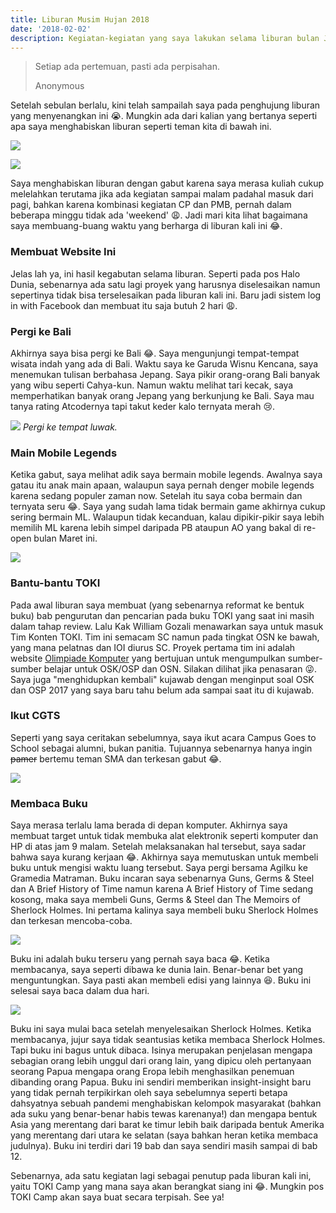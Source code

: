 ```yaml
---
title: Liburan Musim Hujan 2018
date: '2018-02-02'
description: Kegiatan-kegiatan yang saya lakukan selama liburan bulan Januari 2018.
---
```


<blockquote class="blockquote">
  <p class="mb-0">Setiap ada pertemuan, pasti ada perpisahan.</p>
  <footer class="blockquote-footer text-right">Anonymous</footer>
</blockquote>

Setelah sebulan berlalu, kini telah sampailah saya pada penghujung liburan yang menyenangkan ini :sob:. Mungkin ada dari kalian yang bertanya seperti apa saya menghabiskan liburan seperti teman kita di bawah ini.

![](magang-nanya.png)

![](magang-neraka.jpg)

Saya menghabiskan liburan dengan gabut karena saya merasa kuliah cukup melelahkan terutama jika ada kegiatan sampai malam padahal masuk dari pagi, bahkan karena kombinasi kegiatan CP dan PMB, pernah dalam beberapa minggu tidak ada 'weekend' :weary:. Jadi mari kita lihat bagaimana saya membuang-buang waktu yang berharga di liburan kali ini :joy:.

### Membuat Website Ini
Jelas lah ya, ini hasil kegabutan selama liburan. Seperti pada pos Halo Dunia, sebenarnya ada satu lagi proyek yang harusnya diselesaikan namun sepertinya tidak bisa terselesaikan pada liburan kali ini. Baru jadi sistem log in with Facebook dan membuat itu saja butuh 2 hari :weary:.

### Pergi ke Bali
Akhirnya saya bisa pergi ke Bali :joy:. Saya mengunjungi tempat-tempat wisata indah yang ada di Bali. Waktu saya ke Garuda Wisnu Kencana, saya menemukan tulisan berbahasa Jepang. Saya pikir orang-orang Bali banyak yang wibu seperti Cahya-kun. Namun waktu melihat tari kecak, saya memperhatikan banyak orang Jepang yang berkunjung ke Bali. Saya mau tanya rating Atcodernya tapi takut keder kalo ternyata merah :cry:.

![](luwak.jpg)
*Pergi ke tempat luwak.*

### Main Mobile Legends
Ketika gabut, saya melihat adik saya bermain mobile legends. Awalnya saya gatau itu anak main apaan, walaupun saya pernah denger mobile legends karena sedang populer zaman now. Setelah itu saya coba bermain dan ternyata seru :joy:. Saya yang sudah lama tidak bermain game akhirnya cukup sering bermain ML. Walaupun tidak kecanduan, kalau dipikir-pikir saya lebih memilih ML karena lebih simpel daripada PB ataupun AO yang bakal di re-open bulan Maret ini.

![](ml.png)

### Bantu-bantu TOKI
Pada awal liburan saya membuat (yang sebenarnya reformat ke bentuk buku) bab pengurutan dan pencarian pada buku TOKI yang saat ini masih dalam tahap review. Lalu Kak William Gozali menawarkan saya untuk masuk Tim Konten TOKI. Tim ini semacam SC namun pada tingkat OSN ke bawah, yang mana pelatnas dan IOI diurus SC. Proyek pertama tim ini adalah website [Olimpiade Komputer](http://olimpiade-komputer.ia-toki.org) yang bertujuan untuk mengumpulkan sumber-sumber belajar untuk OSK/OSP dan OSN. Silakan dilihat jika penasaran :stuck_out_tongue_winking_eye:. Saya juga "menghidupkan kembali" kujawab dengan menginput soal OSK dan OSP 2017 yang saya baru tahu belum ada sampai saat itu di kujawab.

### Ikut CGTS
Seperti yang saya ceritakan sebelumnya, saya ikut acara Campus Goes to School sebagai alumni, bukan panitia. Tujuannya sebenarnya hanya ingin ~~pamer~~ bertemu teman SMA dan terkesan gabut :joy:.

![](cgts.jpg)

### Membaca Buku
Saya merasa terlalu lama berada di depan komputer. Akhirnya saya membuat target untuk tidak membuka alat elektronik seperti komputer dan HP di atas jam 9 malam. Setelah melaksanakan hal tersebut, saya sadar bahwa saya kurang kerjaan :joy:. Akhirnya saya memutuskan untuk membeli buku untuk mengisi waktu luang tersebut. Saya pergi bersama Agilku ke Gramedia Matraman. Buku incaran saya sebenarnya Guns, Germs & Steel dan A Brief History of Time namun karena A Brief History of Time sedang kosong, maka saya membeli Guns, Germs & Steel dan The Memoirs of Sherlock Holmes. Ini pertama kalinya saya membeli buku Sherlock Holmes dan terkesan mencoba-coba.

![](sherlock.jpg)

Buku ini adalah buku terseru yang pernah saya baca :joy:. Ketika membacanya, saya seperti dibawa ke dunia lain. Benar-benar bet yang menguntungkan. Saya pasti akan membeli edisi yang lainnya :laughing:. Buku ini selesai saya baca dalam dua hari.

![](ggs.jpg)

Buku ini saya mulai baca setelah menyelesaikan Sherlock Holmes. Ketika membacanya, jujur saya tidak seantusias ketika membaca Sherlock Holmes. Tapi buku ini bagus untuk dibaca. Isinya merupakan penjelasan mengapa sebagian orang lebih unggul dari orang lain, yang dipicu oleh pertanyaan seorang Papua mengapa orang Eropa lebih menghasilkan penemuan dibanding orang Papua. Buku ini sendiri memberikan insight-insight baru yang tidak pernah terpikirkan oleh saya sebelumnya seperti betapa dahsyatnya sebuah pandemi menghabiskan kelompok masyarakat (bahkan ada suku yang benar-benar habis tewas karenanya!) dan mengapa bentuk Asia yang merentang dari barat ke timur lebih baik daripada bentuk Amerika yang merentang dari utara ke selatan (saya bahkan heran ketika membaca judulnya). Buku ini terdiri dari 19 bab dan saya sendiri masih sampai di bab 12.

Sebenarnya, ada satu kegiatan lagi sebagai penutup pada liburan kali ini, yaitu TOKI Camp yang mana saya akan berangkat siang ini :joy:. Mungkin pos TOKI Camp akan saya buat secara terpisah. See ya!